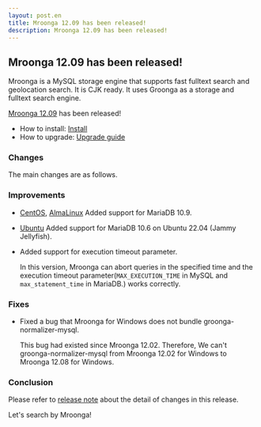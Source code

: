 ```yaml
---
layout: post.en
title: Mroonga 12.09 has been released!
description: Mroonga 12.09 has been released!
---
```


## Mroonga 12.09 has been released!

Mroonga is a MySQL storage engine that supports fast fulltext search
and geolocation search. It is CJK ready. It uses Groonga as a storage
and fulltext search engine.

[Mroonga 12.09](/docs/news.html#release-12-09) has been released!

* How to install: [Install](/docs/install.html)
* How to upgrade: [Upgrade guide](/docs/upgrade.html)

### Changes

The main changes are as follows.

### Improvements

* [CentOS](/docs/install/centos.html), [AlmaLinux](/docs/install/almalinux.html) Added support for MariaDB 10.9.

* [Ubuntu](/docs/install/ubuntu.html) Added support for MariaDB 10.6 on Ubuntu 22.04 (Jammy Jellyfish).

* Added support for execution timeout parameter.

  In this version, Mroonga can abort queries in the specified time and the execution timeout parameter(``MAX_EXECUTION_TIME`` in MySQL and ``max_statement_time`` in MariaDB.) works correctly.

### Fixes

* Fixed a bug that Mroonga for Windows does not bundle groonga-normalizer-mysql.

  This bug had existed since Mroonga 12.02.
  Therefore, We can't groonga-normalizer-mysql from Mroonga 12.02 for Windows to Mroonga 12.08 for Windows.

### Conclusion

Please refer to [release note](/docs/news.html#release-12-09) about the detail of changes in this release.

Let's search by Mroonga!
